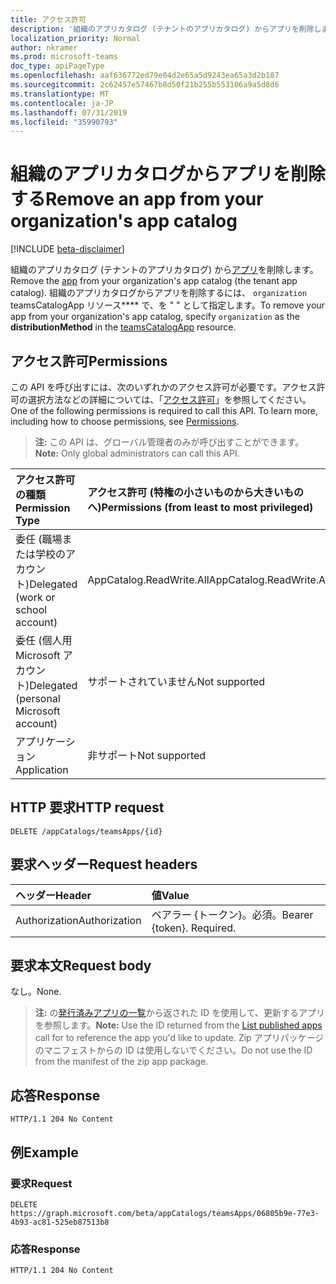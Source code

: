 ```yaml
---
title: アクセス許可
description: '組織のアプリカタログ (テナントのアプリカタログ) からアプリを削除します。 '
localization_priority: Normal
author: nkramer
ms.prod: microsoft-teams
doc_type: apiPageType
ms.openlocfilehash: aaf636772ed79e04d2e65a5d9243ea65a3d2b187
ms.sourcegitcommit: 2c62457e57467b8d50f21b255b553106a9a5d8d6
ms.translationtype: MT
ms.contentlocale: ja-JP
ms.lasthandoff: 07/31/2019
ms.locfileid: "35990793"
---
```

# <a name="remove-an-app-from-your-organizations-app-catalog"></a><span data-ttu-id="6c8d5-103">組織のアプリカタログからアプリを削除する</span><span class="sxs-lookup"><span data-stu-id="6c8d5-103">Remove an app from your organization's app catalog</span></span>

[!INCLUDE [beta-disclaimer](../../includes/beta-disclaimer.md)]

<span data-ttu-id="6c8d5-104">組織のアプリカタログ (テナントのアプリカタログ) から[アプリ](../resources/teamsapp.md)を削除します。</span><span class="sxs-lookup"><span data-stu-id="6c8d5-104">Remove the [app](../resources/teamsapp.md) from your organization's app catalog (the tenant app catalog).</span></span> <span data-ttu-id="6c8d5-105">組織のアプリカタログからアプリを削除するには、 `organization` teamsCatalogApp リソース\*\*\*\* で、を " [](../resources/teamsapp.md) " として指定します。</span><span class="sxs-lookup"><span data-stu-id="6c8d5-105">To remove your app from your organization's app catalog, specify `organization` as the **distributionMethod** in the [teamsCatalogApp](../resources/teamsapp.md) resource.</span></span>

## <a name="permissions"></a><span data-ttu-id="6c8d5-106">アクセス許可</span><span class="sxs-lookup"><span data-stu-id="6c8d5-106">Permissions</span></span>

<span data-ttu-id="6c8d5-p102">この API を呼び出すには、次のいずれかのアクセス許可が必要です。アクセス許可の選択方法などの詳細については、「[アクセス許可](https://developer.microsoft.com/graph/docs/concepts/permissions_reference)」を参照してください。</span><span class="sxs-lookup"><span data-stu-id="6c8d5-p102">One of the following permissions is required to call this API. To learn more, including how to choose permissions, see [Permissions](https://developer.microsoft.com/graph/docs/concepts/permissions_reference).</span></span>

><span data-ttu-id="6c8d5-109">**注:** この API は、グローバル管理者のみが呼び出すことができます。</span><span class="sxs-lookup"><span data-stu-id="6c8d5-109">**Note:** Only global administrators can call this API.</span></span> 

| <span data-ttu-id="6c8d5-110">アクセス許可の種類</span><span class="sxs-lookup"><span data-stu-id="6c8d5-110">Permission Type</span></span>                        | <span data-ttu-id="6c8d5-111">アクセス許可 (特権の小さいものから大きいものへ)</span><span class="sxs-lookup"><span data-stu-id="6c8d5-111">Permissions (from least to most privileged)</span></span>|
|:----------------------------------     |:-------------|
| <span data-ttu-id="6c8d5-112">委任 (職場または学校のアカウント)</span><span class="sxs-lookup"><span data-stu-id="6c8d5-112">Delegated (work or school account)</span></span>     | <span data-ttu-id="6c8d5-113">AppCatalog.ReadWrite.All</span><span class="sxs-lookup"><span data-stu-id="6c8d5-113">AppCatalog.ReadWrite.All</span></span> |
| <span data-ttu-id="6c8d5-114">委任 (個人用 Microsoft アカウント)</span><span class="sxs-lookup"><span data-stu-id="6c8d5-114">Delegated (personal Microsoft account)</span></span> | <span data-ttu-id="6c8d5-115">サポートされていません</span><span class="sxs-lookup"><span data-stu-id="6c8d5-115">Not supported</span></span>|
| <span data-ttu-id="6c8d5-116">アプリケーション</span><span class="sxs-lookup"><span data-stu-id="6c8d5-116">Application</span></span>                            | <span data-ttu-id="6c8d5-117">非サポート</span><span class="sxs-lookup"><span data-stu-id="6c8d5-117">Not supported</span></span>|

## <a name="http-request"></a><span data-ttu-id="6c8d5-118">HTTP 要求</span><span class="sxs-lookup"><span data-stu-id="6c8d5-118">HTTP request</span></span>
<!-- { "blockType": "ignored" } -->
```http
DELETE /appCatalogs/teamsApps/{id}
```

## <a name="request-headers"></a><span data-ttu-id="6c8d5-119">要求ヘッダー</span><span class="sxs-lookup"><span data-stu-id="6c8d5-119">Request headers</span></span>

| <span data-ttu-id="6c8d5-120">ヘッダー</span><span class="sxs-lookup"><span data-stu-id="6c8d5-120">Header</span></span>        | <span data-ttu-id="6c8d5-121">値</span><span class="sxs-lookup"><span data-stu-id="6c8d5-121">Value</span></span>           |
|:--------------|:--------------  |
| <span data-ttu-id="6c8d5-122">Authorization</span><span class="sxs-lookup"><span data-stu-id="6c8d5-122">Authorization</span></span> | <span data-ttu-id="6c8d5-p103">ベアラー {トークン}。必須。</span><span class="sxs-lookup"><span data-stu-id="6c8d5-p103">Bearer {token}. Required.</span></span>  |

## <a name="request-body"></a><span data-ttu-id="6c8d5-125">要求本文</span><span class="sxs-lookup"><span data-stu-id="6c8d5-125">Request body</span></span>

<span data-ttu-id="6c8d5-126">なし。</span><span class="sxs-lookup"><span data-stu-id="6c8d5-126">None.</span></span>

><span data-ttu-id="6c8d5-127">**注:** の[発行済みアプリの一覧](./teamsapp-list.md)から返された ID を使用して、更新するアプリを参照します。</span><span class="sxs-lookup"><span data-stu-id="6c8d5-127">**Note:** Use the ID returned from the [List published apps](./teamsapp-list.md) call for to reference the app you'd like to update.</span></span> <span data-ttu-id="6c8d5-128">Zip アプリパッケージのマニフェストからの ID は使用しないでください。</span><span class="sxs-lookup"><span data-stu-id="6c8d5-128">Do not use the ID from the manifest of the zip app package.</span></span>

## <a name="response"></a><span data-ttu-id="6c8d5-129">応答</span><span class="sxs-lookup"><span data-stu-id="6c8d5-129">Response</span></span>

```
HTTP/1.1 204 No Content
```

## <a name="example"></a><span data-ttu-id="6c8d5-130">例</span><span class="sxs-lookup"><span data-stu-id="6c8d5-130">Example</span></span>

### <a name="request"></a><span data-ttu-id="6c8d5-131">要求</span><span class="sxs-lookup"><span data-stu-id="6c8d5-131">Request</span></span>

```http
DELETE https://graph.microsoft.com/beta/appCatalogs/teamsApps/06805b9e-77e3-4b93-ac81-525eb87513b8
```

### <a name="response"></a><span data-ttu-id="6c8d5-132">応答</span><span class="sxs-lookup"><span data-stu-id="6c8d5-132">Response</span></span>

```http
HTTP/1.1 204 No Content
```
